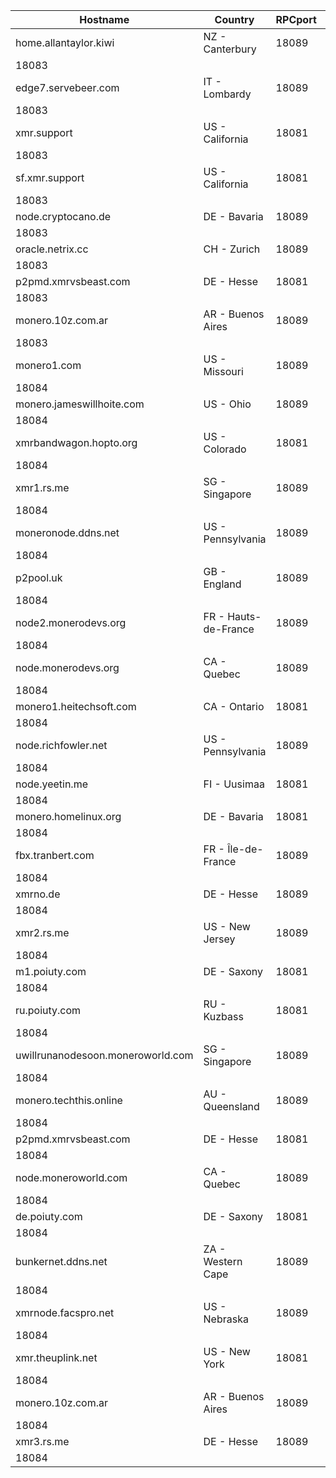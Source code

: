 Hostname | Country | RPCport | P2Pport
--- | --- | --- | ---
home.allantaylor.kiwi | NZ - Canterbury | 18089
 | 18083
edge7.servebeer.com | IT - Lombardy | 18089
 | 18083
xmr.support | US - California | 18081
 | 18083
sf.xmr.support | US - California | 18081
 | 18083
node.cryptocano.de | DE - Bavaria | 18089
 | 18083
oracle.netrix.cc | CH - Zurich | 18089
 | 18083
p2pmd.xmrvsbeast.com | DE - Hesse | 18081
 | 18083
monero.10z.com.ar | AR - Buenos Aires | 18089
 | 18083
monero1.com | US - Missouri | 18089
 | 18084
monero.jameswillhoite.com | US - Ohio | 18089
 | 18084
xmrbandwagon.hopto.org | US - Colorado | 18081
 | 18084
xmr1.rs.me | SG - Singapore | 18089
 | 18084
moneronode.ddns.net | US - Pennsylvania | 18089
 | 18084
p2pool.uk | GB - England | 18089
 | 18084
node2.monerodevs.org | FR - Hauts-de-France | 18089
 | 18084
node.monerodevs.org | CA - Quebec | 18089
 | 18084
monero1.heitechsoft.com | CA - Ontario | 18081
 | 18084
node.richfowler.net | US - Pennsylvania | 18089
 | 18084
node.yeetin.me | FI - Uusimaa | 18081
 | 18084
monero.homelinux.org | DE - Bavaria | 18081
 | 18084
fbx.tranbert.com | FR - Île-de-France | 18089
 | 18084
xmrno.de | DE - Hesse | 18089
 | 18084
xmr2.rs.me | US - New Jersey | 18089
 | 18084
m1.poiuty.com | DE - Saxony | 18081
 | 18084
ru.poiuty.com | RU - Kuzbass | 18081
 | 18084
uwillrunanodesoon.moneroworld.com | SG - Singapore | 18089
 | 18084
monero.techthis.online | AU - Queensland | 18089
 | 18084
p2pmd.xmrvsbeast.com | DE - Hesse | 18081
 | 18084
node.moneroworld.com | CA - Quebec | 18089
 | 18084
de.poiuty.com | DE - Saxony | 18081
 | 18084
bunkernet.ddns.net | ZA - Western Cape | 18089
 | 18084
xmrnode.facspro.net | US - Nebraska | 18089
 | 18084
xmr.theuplink.net | US - New York | 18081
 | 18084
monero.10z.com.ar | AR - Buenos Aires | 18089
 | 18084
xmr3.rs.me | DE - Hesse | 18089
 | 18084
